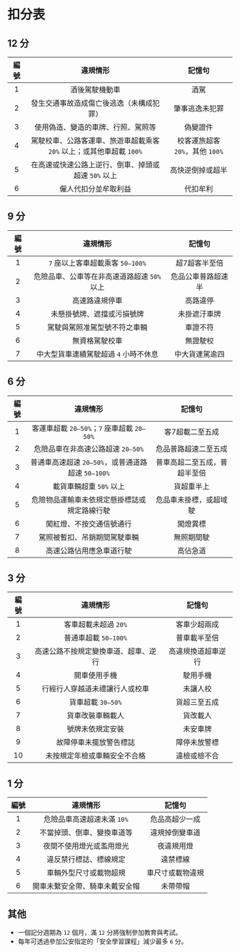 # 扣分表

## 12 分

| 編號  | 違規情形                                                        | 記憶句                          |
| :--: | :------------------------------------------------------------: | :----------------------------: |
| 1    | 酒後駕駛機動車                                                   | 酒駕                            |
| 2    | 發生交通事故造成傷亡後逃逸（未構成犯罪）                             | 肇事逃逸未犯罪                   |
| 3    | 使用偽造、變造的車牌、行照、駕照等                                  | 偽變證件	                        |
| 4    | 駕駛校車、公路客運車、旅遊車超載乘客 `20%` 以上；或其他車超載 `100%`   | 校客運旅超客 `20%`，其他 `100%`   |
| 5    | 在高速或快速公路上逆行、倒車、掉頭或超速 `50%` 以上                  | 高快逆倒掉或超半                  |
| 6    | 僱人代扣分並牟取利益                                              | 代扣牟利                        |

## 9 分

| 編號  | 違規情形                                  | 記憶句              |
| :--: | :--------------------------------------: | :----------------: |
| 1    | `7` 座以上客車超載乘客 `50–100%`            | 超7超客半至倍       |
| 2    | 危險品車、公車等在非高速道路超速 `50%` 以上    | 危品公車普路超速半   |
| 3    | 高速路違規停車                              | 高路違停            |
| 4    | 未懸掛號牌、遮擋或污損號牌                   | 未掛遮汙車牌        |
| 5    | 駕駛與駕照准駕型號不符之車輛                 | 車證不符            |
| 6    | 無資格駕駛校車                             | 無證駛校           |
| 7    | 中大型貨車連續駕駛超過 `4` 小時不休息         | 中大貨連駕逾四      |

## 6 分

| 編號  | 違規情形                                  | 記憶句                          |
| :--: | :--------------------------------------: | :----------------------------: |
| 1    | 客運車超載 `20–50%`；`7` 座車超載 `20–50%`       | 客7超載二至五成             |
| 2    | 危險品車在非高速公路超速 `20–50%`                | 危品普路超速二至五成          |
| 3    | 普通車高速超速 `20–50%`，或普通道路超速 `50–100%` | 普車高超二至五成，普超半至倍   |
| 4    | 載貨車輛超重 `50%` 以上                         | 貨超重半上                  |
| 5    | 危險物品運輸車未依規定懸掛標誌或規定路線行駛        | 危品車未掛標，或超域駛        |
| 6    | 闖紅燈、不按交通信號通行                         | 闖燈異標                    |
| 7    | 駕照被暫扣、吊銷期間駕駛車輛                      | 無照期間駛                   |
| 8    | 高速公路佔用應急車道行駛                         | 高佔急道                   |

## 3 分

| 編號  | 違規情形                           | 記憶句             |
| :--: | :-------------------------------: | :----------------: |
| 1    | 客車超載未超過 `20%`                | 客車少超兩成        |
| 2    | 普通車超載 `50–100%`               | 普車載半至倍         |
| 3    | 高速公路不按規定變換車道、超車、逆行   | 高違規換道超車逆行   |
| 4    | 開車使用手機                       | 駛用手機            |
| 5    | 行經行人穿越道未禮讓行人或校車        | 未讓人校            |
| 6    | 貨車超載 `30–50%`                  | 貨超三至五成        |
| 7    | 貨車改裝車輛載人                    | 貨改載人            |
| 8    | 號牌未依規定安裝                    | 未安車牌            |
| 9    | 故障停車未擺放警告標誌               | 障停未放警標        |
| 10   | 未按規定年檢或車輛安全不合格          | 違檢或檢不合       |

## 1 分

| 編號  | 違規情形                    | 記憶句            |
| :--: | :------------------------: | :--------------: |
| 1    | 危險品車高速超速未滿 `10%`    | 危品高超少一成     |
| 2    | 不當掉頭、倒車、變換車道等     | 違規掉倒變車道    |
| 3    | 夜間不使用燈光或濫用燈光      | 夜違規用燈        |
| 4    | 違反禁行標誌、標線規定        | 違禁標線          |
| 5    | 車輛外型尺寸或載物超規        | 車尺寸或載物違規   |
| 6    | 開車未繫安全帶、騎車未戴安全帽 | 未帶帶帽          |

## 其他

* 一個記分週期為 `12` 個月，滿 `12` 分將強制參加教育與考試。
* 每年可透過參加公安指定的「安全學習課程」減少最多 `6` 分。